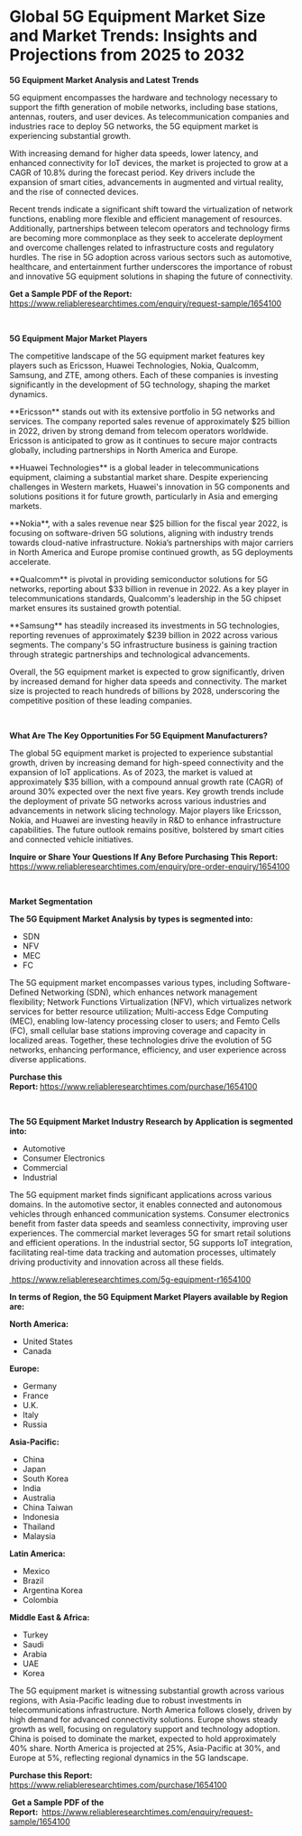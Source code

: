 <p><h1>Global 5G Equipment Market Size and Market Trends: Insights and Projections from 2025 to 2032</h1></p><p><strong>5G Equipment Market Analysis and Latest Trends</strong></p>
<p><p>5G equipment encompasses the hardware and technology necessary to support the fifth generation of mobile networks, including base stations, antennas, routers, and user devices. As telecommunication companies and industries race to deploy 5G networks, the 5G equipment market is experiencing substantial growth. </p><p>With increasing demand for higher data speeds, lower latency, and enhanced connectivity for IoT devices, the market is projected to grow at a CAGR of 10.8% during the forecast period. Key drivers include the expansion of smart cities, advancements in augmented and virtual reality, and the rise of connected devices. </p><p>Recent trends indicate a significant shift toward the virtualization of network functions, enabling more flexible and efficient management of resources. Additionally, partnerships between telecom operators and technology firms are becoming more commonplace as they seek to accelerate deployment and overcome challenges related to infrastructure costs and regulatory hurdles. The rise in 5G adoption across various sectors such as automotive, healthcare, and entertainment further underscores the importance of robust and innovative 5G equipment solutions in shaping the future of connectivity.</p></p>
<p><strong>Get a Sample PDF of the Report:&nbsp;</strong> <a href="https://www.reliableresearchtimes.com/enquiry/request-sample/1654100?utm_campaign=3103&utm_medium=2&utm_source=Github&utm_content=ia&utm_term=16042025&utm_id=5g-equipment">https://www.reliableresearchtimes.com/enquiry/request-sample/1654100</a></p>
<p>&nbsp;</p>
<p><strong>5G Equipment Major Market Players</strong></p>
<p><p>The competitive landscape of the 5G equipment market features key players such as Ericsson, Huawei Technologies, Nokia, Qualcomm, Samsung, and ZTE, among others. Each of these companies is investing significantly in the development of 5G technology, shaping the market dynamics.</p><p>**Ericsson** stands out with its extensive portfolio in 5G networks and services. The company reported sales revenue of approximately $25 billion in 2022, driven by strong demand from telecom operators worldwide. Ericsson is anticipated to grow as it continues to secure major contracts globally, including partnerships in North America and Europe.</p><p>**Huawei Technologies** is a global leader in telecommunications equipment, claiming a substantial market share. Despite experiencing challenges in Western markets, Huawei's innovation in 5G components and solutions positions it for future growth, particularly in Asia and emerging markets.</p><p>**Nokia**, with a sales revenue near $25 billion for the fiscal year 2022, is focusing on software-driven 5G solutions, aligning with industry trends towards cloud-native infrastructure. Nokia’s partnerships with major carriers in North America and Europe promise continued growth, as 5G deployments accelerate.</p><p>**Qualcomm** is pivotal in providing semiconductor solutions for 5G networks, reporting about $33 billion in revenue in 2022. As a key player in telecommunications standards, Qualcomm's leadership in the 5G chipset market ensures its sustained growth potential.</p><p>**Samsung** has steadily increased its investments in 5G technologies, reporting revenues of approximately $239 billion in 2022 across various segments. The company's 5G infrastructure business is gaining traction through strategic partnerships and technological advancements.</p><p>Overall, the 5G equipment market is expected to grow significantly, driven by increased demand for higher data speeds and connectivity. The market size is projected to reach hundreds of billions by 2028, underscoring the competitive position of these leading companies.</p></p>
<p>&nbsp;</p>
<p><strong>What Are The Key Opportunities For 5G Equipment Manufacturers?</strong></p>
<p><p>The global 5G equipment market is projected to experience substantial growth, driven by increasing demand for high-speed connectivity and the expansion of IoT applications. As of 2023, the market is valued at approximately $35 billion, with a compound annual growth rate (CAGR) of around 30% expected over the next five years. Key growth trends include the deployment of private 5G networks across various industries and advancements in network slicing technology. Major players like Ericsson, Nokia, and Huawei are investing heavily in R&D to enhance infrastructure capabilities. The future outlook remains positive, bolstered by smart cities and connected vehicle initiatives.</p></p>
<p><strong>Inquire or Share Your Questions If Any Before Purchasing This Report:</strong> <a href="https://www.reliableresearchtimes.com/enquiry/pre-order-enquiry/1654100?utm_campaign=3103&utm_medium=2&utm_source=Github&utm_content=ia&utm_term=16042025&utm_id=5g-equipment">https://www.reliableresearchtimes.com/enquiry/pre-order-enquiry/1654100</a></p>
<p>&nbsp;</p>
<p><strong>Market Segmentation</strong></p>
<p><strong>The 5G Equipment Market Analysis by types is segmented into:</strong></p>
<p><ul><li>SDN</li><li>NFV</li><li>MEC</li><li>FC</li></ul></p>
<p><p>The 5G equipment market encompasses various types, including Software-Defined Networking (SDN), which enhances network management flexibility; Network Functions Virtualization (NFV), which virtualizes network services for better resource utilization; Multi-access Edge Computing (MEC), enabling low-latency processing closer to users; and Femto Cells (FC), small cellular base stations improving coverage and capacity in localized areas. Together, these technologies drive the evolution of 5G networks, enhancing performance, efficiency, and user experience across diverse applications.</p></p>
<p><strong>Purchase this Report:&nbsp;</strong><a href="https://www.reliableresearchtimes.com/purchase/1654100?utm_campaign=3103&utm_medium=2&utm_source=Github&utm_content=ia&utm_term=16042025&utm_id=5g-equipment">https://www.reliableresearchtimes.com/purchase/1654100</a></p>
<p>&nbsp;</p>
<p><strong>The 5G Equipment Market Industry Research by Application is segmented into:</strong></p>
<p><ul><li>Automotive</li><li>Consumer Electronics</li><li>Commercial</li><li>Industrial</li></ul></p>
<p><p>The 5G equipment market finds significant applications across various domains. In the automotive sector, it enables connected and autonomous vehicles through enhanced communication systems. Consumer electronics benefit from faster data speeds and seamless connectivity, improving user experiences. The commercial market leverages 5G for smart retail solutions and efficient operations. In the industrial sector, 5G supports IoT integration, facilitating real-time data tracking and automation processes, ultimately driving productivity and innovation across all these fields.</p></p>
<p><a href="https://www.reliableresearchtimes.com/5g-equipment-r1654100?utm_campaign=3103&utm_medium=2&utm_source=Github&utm_content=ia&utm_term=16042025&utm_id=5g-equipment">&nbsp;https://www.reliableresearchtimes.com/5g-equipment-r1654100</a></p>
<p><strong>In terms of Region, the 5G Equipment Market Players available by Region are:</strong></p>
<p>
    <p> <strong> North America: </strong>
        <ul>
            <li>United States</li>
            <li>Canada</li>
        </ul>
        </p> 
    <p> <strong> Europe: </strong>
        <ul>
            <li>Germany</li>
            <li>France</li>
            <li>U.K.</li>
            <li>Italy</li>
            <li>Russia</li>
        </ul>
        </p> 
    <p> <strong> Asia-Pacific: </strong>
        <ul>
            <li>China</li>
            <li>Japan</li>
            <li>South Korea</li>
            <li>India</li>
            <li>Australia</li>
            <li>China Taiwan</li>
            <li>Indonesia</li>
            <li>Thailand</li>
            <li>Malaysia</li>
        </ul>
        </p> 
    <p> <strong> Latin America: </strong>
        <ul>
            <li>Mexico</li>
            <li>Brazil</li>
            <li>Argentina Korea</li>
            <li>Colombia</li>
        </ul>
        </p> 
    <p> <strong> Middle East & Africa: </strong>
        <ul>
            <li>Turkey</li>
            <li>Saudi</li>
            <li>Arabia</li>
            <li>UAE</li>
            <li>Korea</li>
        </ul>
    </p>
    </p>
<p><p>The 5G equipment market is witnessing substantial growth across various regions, with Asia-Pacific leading due to robust investments in telecommunications infrastructure. North America follows closely, driven by high demand for advanced connectivity solutions. Europe shows steady growth as well, focusing on regulatory support and technology adoption. China is poised to dominate the market, expected to hold approximately 40% share. North America is projected at 25%, Asia-Pacific at 30%, and Europe at 5%, reflecting regional dynamics in the 5G landscape.</p></p>
<p><strong>Purchase this Report: </strong><a href="https://www.reliableresearchtimes.com/purchase/1654100?utm_campaign=3103&utm_medium=2&utm_source=Github&utm_content=ia&utm_term=16042025&utm_id=5g-equipment">https://www.reliableresearchtimes.com/purchase/1654100</a></p>
<p>&nbsp;<strong>Get a Sample PDF of the Report:&nbsp;&nbsp;</strong><a href="https://www.reliableresearchtimes.com/enquiry/request-sample/1654100?utm_campaign=3103&utm_medium=2&utm_source=Github&utm_content=ia&utm_term=16042025&utm_id=5g-equipment">https://www.reliableresearchtimes.com/enquiry/request-sample/1654100</a></p>
<p><strong></strong></p>
<p><p></p><p></p><p></p></p>